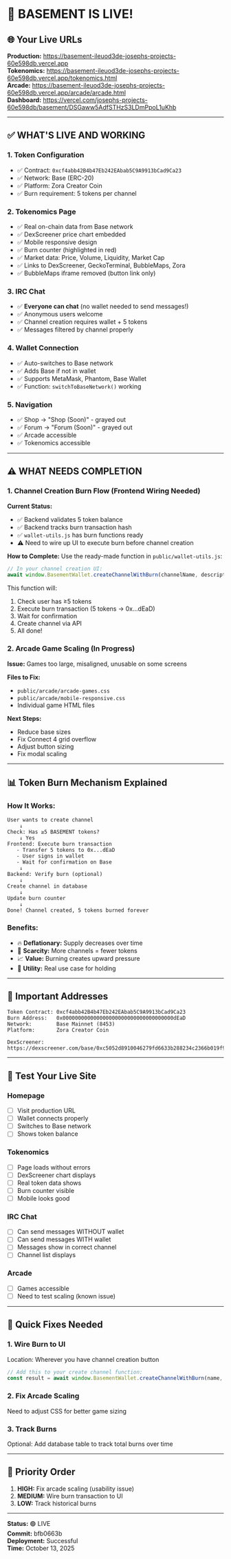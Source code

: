 # 🎉 BASEMENT IS LIVE!

## 🌐 Your Live URLs

**Production:** https://basement-ileuod3de-josephs-projects-60e598db.vercel.app  
**Tokenomics:** https://basement-ileuod3de-josephs-projects-60e598db.vercel.app/tokenomics.html  
**Arcade:** https://basement-ileuod3de-josephs-projects-60e598db.vercel.app/arcade/arcade.html  
**Dashboard:** https://vercel.com/josephs-projects-60e598db/basement/DSGaww5AdfSTHzS3LDmPpoL1uKhb

---

## ✅ WHAT'S LIVE AND WORKING

### 1. Token Configuration
- ✅ Contract: `0xcf4abb42B4b47Eb242EAbab5C9A9913bCad9Ca23`
- ✅ Network: Base (ERC-20)
- ✅ Platform: Zora Creator Coin
- ✅ Burn requirement: 5 tokens per channel

### 2. Tokenomics Page
- ✅ Real on-chain data from Base network
- ✅ DexScreener price chart embedded
- ✅ Mobile responsive design
- ✅ Burn counter (highlighted in red)
- ✅ Market data: Price, Volume, Liquidity, Market Cap
- ✅ Links to DexScreener, GeckoTerminal, BubbleMaps, Zora
- ✅ BubbleMaps iframe removed (button link only)

### 3. IRC Chat
- ✅ **Everyone can chat** (no wallet needed to send messages!)
- ✅ Anonymous users welcome
- ✅ Channel creation requires wallet + 5 tokens
- ✅ Messages filtered by channel properly

### 4. Wallet Connection
- ✅ Auto-switches to Base network
- ✅ Adds Base if not in wallet
- ✅ Supports MetaMask, Phantom, Base Wallet
- ✅ Function: `switchToBaseNetwork()` working

### 5. Navigation
- ✅ Shop → "Shop (Soon)" - grayed out
- ✅ Forum → "Forum (Soon)" - grayed out
- ✅ Arcade accessible
- ✅ Tokenomics accessible

---

## ⚠️ WHAT NEEDS COMPLETION

### 1. Channel Creation Burn Flow (Frontend Wiring Needed)

**Current Status:**
- ✅ Backend validates 5 token balance
- ✅ Backend tracks burn transaction hash
- ✅ `wallet-utils.js` has burn functions ready
- ⚠️ Need to wire up UI to execute burn before channel creation

**How to Complete:**
Use the ready-made function in `public/wallet-utils.js`:

```javascript
// In your channel creation UI:
await window.BasementWallet.createChannelWithBurn(channelName, description);
```

This function will:
1. Check user has ≥5 tokens
2. Execute burn transaction (5 tokens → 0x...dEaD)
3. Wait for confirmation
4. Create channel via API
5. All done!

### 2. Arcade Game Scaling (In Progress)

**Issue:** Games too large, misaligned, unusable on some screens

**Files to Fix:**
- `public/arcade/arcade-games.css`
- `public/arcade/mobile-responsive.css`
- Individual game HTML files

**Next Steps:**
- Reduce base sizes
- Fix Connect 4 grid overflow
- Adjust button sizing
- Fix modal scaling

---

## 📊 Token Burn Mechanism Explained

### How It Works:
```
User wants to create channel
    ↓
Check: Has ≥5 BASEMENT tokens?
    ↓ Yes
Frontend: Execute burn transaction
   - Transfer 5 tokens to 0x...dEaD
   - User signs in wallet
   - Wait for confirmation on Base
    ↓
Backend: Verify burn (optional)
    ↓
Create channel in database
    ↓
Update burn counter
    ↓
Done! Channel created, 5 tokens burned forever
```

### Benefits:
- 🔥 **Deflationary:** Supply decreases over time
- 💎 **Scarcity:** More channels = fewer tokens
- 📈 **Value:** Burning creates upward pressure
- 🎯 **Utility:** Real use case for holding

---

## 🔗 Important Addresses

```
Token Contract: 0xcf4abb42B4b47Eb242EAbab5C9A9913bCad9Ca23
Burn Address:   0x000000000000000000000000000000000000dEaD
Network:        Base Mainnet (8453)
Platform:       Zora Creator Coin

DexScreener: https://dexscreener.com/base/0xc5052d8910046279fd6633b288234c2366b019f9d372d75a08d8fe01c601a6b9
```

---

## 🧪 Test Your Live Site

### Homepage
- [ ] Visit production URL
- [ ] Wallet connects properly
- [ ] Switches to Base network
- [ ] Shows token balance

### Tokenomics
- [ ] Page loads without errors
- [ ] DexScreener chart displays
- [ ] Real token data shows
- [ ] Burn counter visible
- [ ] Mobile looks good

### IRC Chat
- [ ] Can send messages WITHOUT wallet
- [ ] Can send messages WITH wallet
- [ ] Messages show in correct channel
- [ ] Channel list displays

### Arcade
- [ ] Games accessible
- [ ] Need to test scaling (known issue)

---

## 📝 Quick Fixes Needed

### 1. Wire Burn to UI
Location: Wherever you have channel creation button

```javascript
// Add this to your create channel function:
const result = await window.BasementWallet.createChannelWithBurn(name, description);
```

### 2. Fix Arcade Scaling
Need to adjust CSS for better game sizing

### 3. Track Burns
Optional: Add database table to track total burns over time

---

## 🎯 Priority Order

1. **HIGH:** Fix arcade scaling (usability issue)
2. **MEDIUM:** Wire burn transaction to UI
3. **LOW:** Track historical burns

---

**Status:** 🟢 LIVE  
**Commit:** bfb0663b  
**Deployment:** Successful  
**Time:** October 13, 2025

